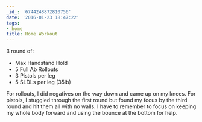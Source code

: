 ```yaml
---
_id_: '6744248872810756'
date: '2016-01-23 18:47:22'
tags:
- home
title: Home Workout
---
```


3 round of:

- Max Handstand Hold
- 5 Full Ab Rollouts
- 3 Pistols per leg
- 5 SLDLs per leg (35lb)

For rollouts, I did negatives on the way down and came up on my knees. For pistols, I stuggled through the first round but found my focus by
the third round and hit them all with no walls. I have to remember to focus on keeping my whole body forward and using the bounce at the
bottom for help.
